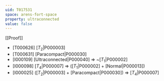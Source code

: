 ```yaml
---
uid: T017531
space: arens-fort-space
property: ultraconnected
value: false
---
```

[[Proof]]

* [T000626] [$T_2$|P000003]
* [T000631] [Paracompact|P000030]
* [I000109] [Ultraconnected|P000040] => ~[$T_1$|P000002]
* [I000098] [$T_4$|P000007] => ([$T_1$|P000002] + [Normal|P000013])
* [I000025] ([$T_2$|P000003] + [Paracompact|P000030]) => [$T_4$|P000007]

